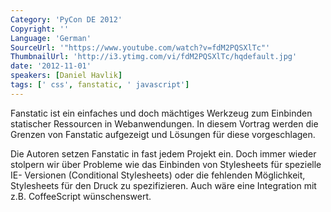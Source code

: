 ```yaml
---
Category: 'PyCon DE 2012'
Copyright: ''
Language: 'German'
SourceUrl: '"https://www.youtube.com/watch?v=fdM2PQSXlTc"'
ThumbnailUrl: 'http://i3.ytimg.com/vi/fdM2PQSXlTc/hqdefault.jpg'
date: '2012-11-01'
speakers: [Daniel Havlik]
tags: [' css', fanstatic, ' javascript']
---
```

Fanstatic ist ein einfaches und doch mächtiges Werkzeug zum Einbinden
statischer Ressourcen in Webanwendungen. In diesem Vortrag werden die Grenzen
von Fanstatic aufgezeigt und Lösungen für diese vorgeschlagen.

Die Autoren setzen Fanstatic in fast jedem Projekt ein. Doch immer wieder
stolpern wir über Probleme wie das Einbinden von Stylesheets für spezielle IE-
Versionen (Conditional Stylesheets) oder die fehlenden Möglichkeit,
Stylesheets für den Druck zu spezifizieren. Auch wäre eine Integration mit
z.B. CoffeeScript wünschenswert.

